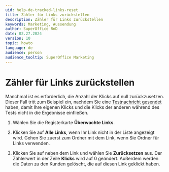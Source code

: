 ```yaml
---
uid: help-de-tracked-links-reset
title: Zähler für Links zurückstellen
description: Zähler für Links zurückstellen
keywords: Marketing, Aussendung
author: SuperOffice RnD
date: 02.27.2024
version: 10
topic: howto
language: de
audience: person
audience_tooltip: SuperOffice Marketing
---
```


# Zähler für Links zurückstellen

Manchmal ist es erforderlich, die Anzahl der Klicks auf null zurückzusetzen. Dieser Fall tritt zum Beispiel ein, nachdem Sie eine [Testnachricht gesendet][6] haben, damit Ihre eigenen Klicks und die Klicks der anderen während des Tests nicht in die Ergebnisse einfließen.

1. Wählen Sie die Registerkarte **Überwachte Links**.

2. Klicken Sie auf **Alle Links**, wenn Ihr Link nicht in der Liste angezeigt wird. Gehen Sie zuerst zum Ordner mit dem Link, wenn Sie Ordner für Links verwenden.

3. Klicken Sie auf <i class="ph ph-list" aria-label="Aufgabe"></i> neben dem Link und wählen Sie **Zurücksetzen** aus. Der Zählerwert in der Zeile **Klicks** wird auf 0 geändert. Außerdem werden die Daten zu den Kunden gelöscht, die auf diesen Link geklickt haben.

<!-- Referenced links -->
[6]: ../../mailing/learn/create/send-test-email.md
